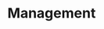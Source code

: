 ---
widget: members
headless: true
weight: 10
active: true

title: "Management"
subtitle: ""

content:
  # Choose which groups/teams of users to display.
  #   Edit `user_groups` in each user's profile to add them to one or more of these groups.
  #   - Management
  #   - Stakeholders
  #   - Track Leaders
  #   - Students
  #   - PhD Students
  #   - MSc Students
  #   - BSc Students
  #   - Assistant Professor
  #   - Full Professor
  #   - Stakeholders
  user_groups:
    - Management

design:
  show_role: true
  show_organizations: false
  show_social: true
  show_interests: false
  role : 1

avatar:
    shape: "circle"
---